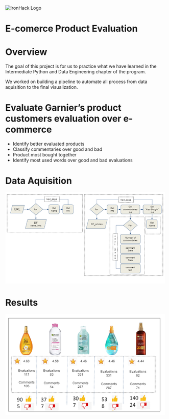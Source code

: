 ![IronHack Logo](https://s3-eu-west-1.amazonaws.com/ih-materials/uploads/upload_d5c5793015fec3be28a63c4fa3dd4d55.png)

# E-comerce Product Evaluation

# Overview

The goal of this project is for us to practice what we have learned in the Intermediate Python and Data Engineering chapter of the program. 

We worked on building a pipeline to automate all process from data aquisition to the final visualization.

# Evaluate Garnier’s product   customers evaluation over e-commerce

* Identify better evaluated products
* Classify commentaries over good and bad
* Product most bought together
* Identify most used words over good and bad evaluations

# Data Aquisition

<img src="./image/Data_scrapping_flow.PNG" alt="Data flow" width="500"/>

# Results

<img src="./image/results.PNG" alt="Data flow" width="500"/>
